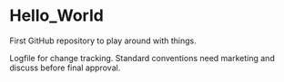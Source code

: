 # Hello_World
First GitHub repository to play around with things.

Logfile for change tracking.
Standard conventions need marketing and discuss before final approval.
